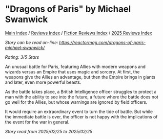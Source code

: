 # "Dragons of Paris" by Michael Swanwick

[Main Index](../../../README.md) / [Reviews Index](../../README.md) / [Fiction Reviews Index](../README.md) / [2025 Reviews Index](README.md)

*Story can be read on-line: <https://reactormag.com/dragons-of-paris-michael-swanwick/>*

*Rating: 3/5 Stars*

An unusual battle for Paris, featuring Allies with modern weapons and wizards versus an Empire that uses magic and sorcery. At first, the weapons give the Allies an advantage, but then the Empire brings in giants and later, even more powerful beasts.

As the battle takes place, a British Intelligence officer struggles to protect a man with the ability to see into the future, a future where the battle does not go well for the Allies, but whose warnings are ignored by field officers.

It would require an extraordinary event to turn the tide of battle. But while the immediate battle is over, the officer is not happy with the implications of the event for the war in general.

*Story read from 2025/02/25 to 2025/02/25*
